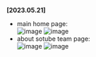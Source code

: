 **[2023.05.21]**    
- main home page:    
![image](https://github.com/soyanggaeng/P4DS/assets/102569551/e622baab-d681-434c-a750-586c6bb337cc)
![image](https://github.com/soyanggaeng/P4DS/assets/102569551/d8fa99a5-a147-4da1-a8de-4e1c75e3bad4)
- about sotube team page:   
![image](https://github.com/soyanggaeng/P4DS/assets/102569551/55330fc7-9538-4b3f-a746-bb5c43d2af83)
![image](https://github.com/soyanggaeng/P4DS/assets/102569551/1ee58126-301a-4f45-8238-ae000592ffa3)
